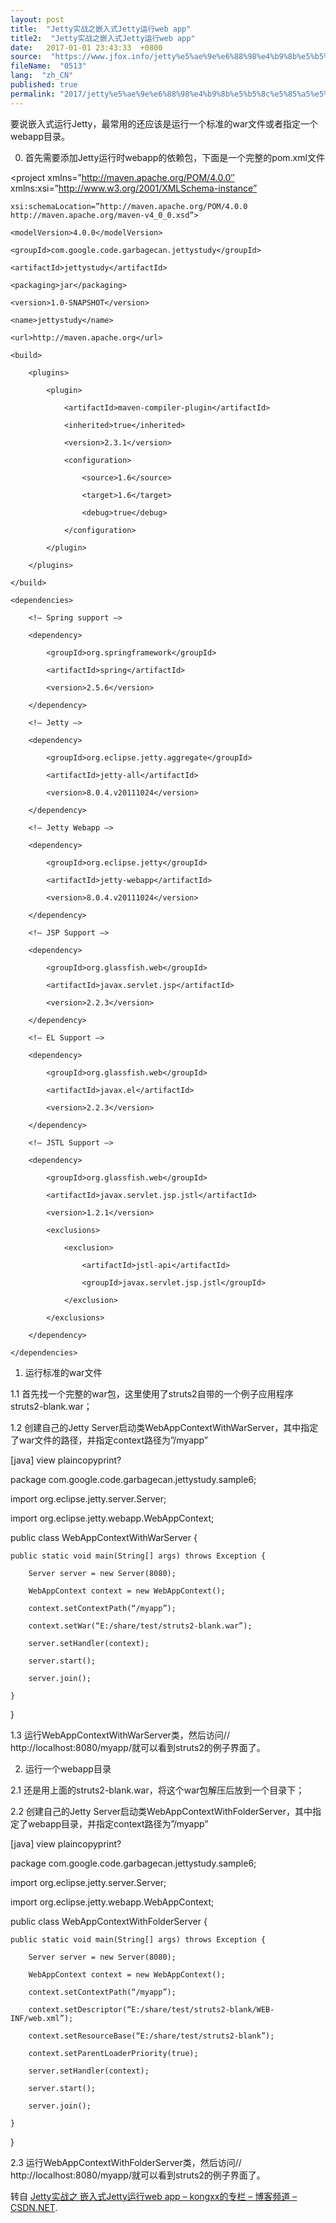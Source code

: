 ```yaml
---
layout: post
title:  "Jetty实战之嵌入式Jetty运行web app"
title2:  "Jetty实战之嵌入式Jetty运行web app"
date:   2017-01-01 23:43:33  +0800
source:  "https://www.jfox.info/jetty%e5%ae%9e%e6%88%98%e4%b9%8b%e5%b5%8c%e5%85%a5%e5%bc%8fjetty%e8%bf%90%e8%a1%8cweb-app.html"
fileName:  "0513"
lang:  "zh_CN"
published: true
permalink: "2017/jetty%e5%ae%9e%e6%88%98%e4%b9%8b%e5%b5%8c%e5%85%a5%e5%bc%8fjetty%e8%bf%90%e8%a1%8cweb-app.html"
---
```


要说嵌入式运行Jetty，最常用的还应该是运行一个标准的war文件或者指定一个webapp目录。

0. 首先需要添加Jetty运行时webapp的依赖包，下面是一个完整的pom.xml文件

<project xmlns=”http://maven.apache.org/POM/4.0.0″ xmlns:xsi=”http://www.w3.org/2001/XMLSchema-instance”  

    xsi:schemaLocation=”http://maven.apache.org/POM/4.0.0 http://maven.apache.org/maven-v4_0_0.xsd”>  

    <modelVersion>4.0.0</modelVersion>  

    <groupId>com.google.code.garbagecan.jettystudy</groupId>  

    <artifactId>jettystudy</artifactId>  

    <packaging>jar</packaging>  

    <version>1.0-SNAPSHOT</version>  

    <name>jettystudy</name>  

    <url>http://maven.apache.org</url>  

    <build>  

        <plugins>  

            <plugin>  

                <artifactId>maven-compiler-plugin</artifactId>  

                <inherited>true</inherited>  

                <version>2.3.1</version>  

                <configuration>  

                    <source>1.6</source>  

                    <target>1.6</target>  

                    <debug>true</debug>  

                </configuration>  

            </plugin>  

        </plugins>  

    </build>  

    <dependencies>  

        <!– Spring support –>  

        <dependency>  

            <groupId>org.springframework</groupId>  

            <artifactId>spring</artifactId>  

            <version>2.5.6</version>  

        </dependency>  

        <!– Jetty –>  

        <dependency>  

            <groupId>org.eclipse.jetty.aggregate</groupId>  

            <artifactId>jetty-all</artifactId>  

            <version>8.0.4.v20111024</version>  

        </dependency>  

        <!– Jetty Webapp –>  

        <dependency>  

            <groupId>org.eclipse.jetty</groupId>  

            <artifactId>jetty-webapp</artifactId>  

            <version>8.0.4.v20111024</version>  

        </dependency>  

        <!– JSP Support –>  

        <dependency>  

            <groupId>org.glassfish.web</groupId>  

            <artifactId>javax.servlet.jsp</artifactId>  

            <version>2.2.3</version>  

        </dependency>  

        <!– EL Support –>  

        <dependency>  

            <groupId>org.glassfish.web</groupId>  

            <artifactId>javax.el</artifactId>  

            <version>2.2.3</version>  

        </dependency>  

        <!– JSTL Support –>  

        <dependency>  

            <groupId>org.glassfish.web</groupId>  

            <artifactId>javax.servlet.jsp.jstl</artifactId>  

            <version>1.2.1</version>  

            <exclusions>  

                <exclusion>  

                    <artifactId>jstl-api</artifactId>  

                    <groupId>javax.servlet.jsp.jstl</groupId>  

                </exclusion>  

            </exclusions>  

        </dependency>  

    </dependencies>  

</project>  

1. 运行标准的war文件

1.1 首先找一个完整的war包，这里使用了struts2自带的一个例子应用程序struts2-blank.war；

1.2 创建自己的Jetty Server启动类WebAppContextWithWarServer，其中指定了war文件的路径，并指定context路径为”/myapp”

[java] view plaincopyprint?

package com.google.code.garbagecan.jettystudy.sample6;  

import org.eclipse.jetty.server.Server;  

import org.eclipse.jetty.webapp.WebAppContext;  

public class WebAppContextWithWarServer {  

    public static void main(String[] args) throws Exception {  

        Server server = new Server(8080);  

        WebAppContext context = new WebAppContext();  

        context.setContextPath(“/myapp”);  

        context.setWar(“E:/share/test/struts2-blank.war”);  

        server.setHandler(context);  

        server.start();  

        server.join();  

    }  

}  

1.3 运行WebAppContextWithWarServer类，然后访问// http://localhost:8080/myapp/就可以看到struts2的例子界面了。

2. 运行一个webapp目录

2.1 还是用上面的struts2-blank.war，将这个war包解压后放到一个目录下；

2.2 创建自己的Jetty Server启动类WebAppContextWithFolderServer，其中指定了webapp目录，并指定context路径为”/myapp”

[java] view plaincopyprint?

package com.google.code.garbagecan.jettystudy.sample6;  

import org.eclipse.jetty.server.Server;  

import org.eclipse.jetty.webapp.WebAppContext;  

public class WebAppContextWithFolderServer {  

    public static void main(String[] args) throws Exception {  

        Server server = new Server(8080);  

        WebAppContext context = new WebAppContext();  

        context.setContextPath(“/myapp”);  

        context.setDescriptor(“E:/share/test/struts2-blank/WEB-INF/web.xml”);  

        context.setResourceBase(“E:/share/test/struts2-blank”);  

        context.setParentLoaderPriority(true);  

        server.setHandler(context);  

        server.start();  

        server.join();  

    }  

}  

2.3 运行WebAppContextWithFolderServer类，然后访问// http://localhost:8080/myapp/就可以看到struts2的例子界面了。

转自 [Jetty实战之 嵌入式Jetty运行web app – kongxx的专栏 – 博客频道 – CSDN.NET](http://blog.csdn.net/kongxx/article/details/7237034).
